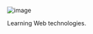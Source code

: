 ![image](https://user-images.githubusercontent.com/84650411/186408523-a63a0e9c-ccf6-451b-8a55-353d56208fc2.png)

Learning Web technologies.
